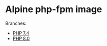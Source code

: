 # Alpine php-fpm image

Branches:
- [PHP 7.4](https://github.com/lexinzector/alpine_php_fpm/tree/branch_7.4)
- [PHP 8.0](https://github.com/lexinzector/alpine_php_fpm/tree/branch_8.0)

